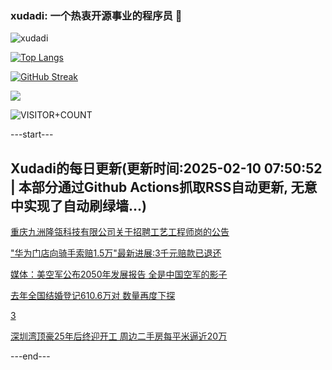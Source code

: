 ### xudadi: 一个热衷开源事业的程序员 👋

![xudadi](https://github-readme-stats-git-masterorgs-github-readme-stats-team.vercel.app/api?username=xudadi)

[![Top Langs](https://github-readme-stats.vercel.app/api/top-langs/?username=xudadi)](https://github.com/anuraghazra/github-readme-stats)

[![GitHub Streak](https://streak-stats.demolab.com?user=xudadi&locale=zh_Hans)](https://git.io/streak-stats)

![](https://raw.githubusercontent.com/xudadi/xudadi/main/assets/github-contribution-grid-snake.svg)

![VISITOR+COUNT](https://komarev.com/ghpvc/?username=xudadi&label=VISITOR+COUNT)


---start---

## Xudadi的每日更新(更新时间:2025-02-10 07:50:52 | 本部分通过Github Actions抓取RSS自动更新, 无意中实现了自动刷绿墙...)

[重庆九洲隆瓴科技有限公司关于招聘工艺工程师岗的公告](https://www.gongkaoleida.com/article/2281834)

["华为门店向骑手索赔1.5万"最新进展:3千元赔款已退还](https://m.163.com/news/article/JNTBRT4M05129QAF.html)

[媒体：美空军公布2050年发展报告 全是中国空军的影子](https://m.163.com/news/article/JNVOOI3U0514R9OJ.html)

[去年全国结婚登记610.6万对 数量再度下探](https://m.163.com/news/article/JNVVH4VF0514R9P4.html)

[3](https://m.163.com/touch/news/sub/domestic)

[深圳湾顶豪25年后终迎开工 周边二手房每平米逼近20万](https://m.163.com/news/article/JNVUOT570512B07B.html)

---end---
